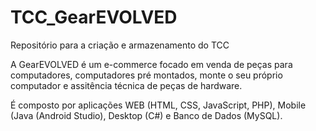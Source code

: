 # TCC_GearEVOLVED
Repositório para a criação e armazenamento do TCC

A GearEVOLVED é um e-commerce focado em venda de peças para computadores, computadores pré montados, monte o seu próprio computador e assitência técnica de peças de hardware.

É composto por aplicações WEB (HTML, CSS, JavaScript, PHP), Mobile (Java (Android Studio), Desktop (C#) e Banco de Dados (MySQL).
